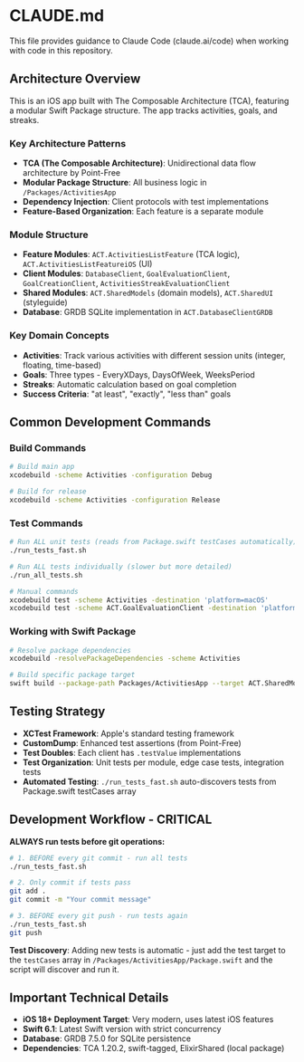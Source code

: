 # CLAUDE.md

This file provides guidance to Claude Code (claude.ai/code) when working with code in this repository.

## Architecture Overview

This is an iOS app built with The Composable Architecture (TCA), featuring a modular Swift Package structure. The app tracks activities, goals, and streaks.

### Key Architecture Patterns
- **TCA (The Composable Architecture)**: Unidirectional data flow architecture by Point-Free
- **Modular Package Structure**: All business logic in `/Packages/ActivitiesApp`
- **Dependency Injection**: Client protocols with test implementations
- **Feature-Based Organization**: Each feature is a separate module

### Module Structure
- **Feature Modules**: `ACT.ActivitiesListFeature` (TCA logic), `ACT.ActivitiesListFeatureiOS` (UI)
- **Client Modules**: `DatabaseClient`, `GoalEvaluationClient`, `GoalCreationClient`, `ActivitiesStreakEvaluationClient`
- **Shared Modules**: `ACT.SharedModels` (domain models), `ACT.SharedUI` (styleguide)
- **Database**: GRDB SQLite implementation in `ACT.DatabaseClientGRDB`

### Key Domain Concepts
- **Activities**: Track various activities with different session units (integer, floating, time-based)
- **Goals**: Three types - EveryXDays, DaysOfWeek, WeeksPeriod
- **Streaks**: Automatic calculation based on goal completion
- **Success Criteria**: "at least", "exactly", "less than" goals

## Common Development Commands

### Build Commands
```bash
# Build main app
xcodebuild -scheme Activities -configuration Debug

# Build for release
xcodebuild -scheme Activities -configuration Release
```

### Test Commands
```bash
# Run ALL unit tests (reads from Package.swift testCases automatically)
./run_tests_fast.sh

# Run ALL tests individually (slower but more detailed)
./run_all_tests.sh

# Manual commands
xcodebuild test -scheme Activities -destination 'platform=macOS'
xcodebuild test -scheme ACT.GoalEvaluationClient -destination 'platform=macOS'
```

### Working with Swift Package
```bash
# Resolve package dependencies
xcodebuild -resolvePackageDependencies -scheme Activities

# Build specific package target
swift build --package-path Packages/ActivitiesApp --target ACT.SharedModels
```

## Testing Strategy

- **XCTest Framework**: Apple's standard testing framework
- **CustomDump**: Enhanced test assertions (from Point-Free)
- **Test Doubles**: Each client has `.testValue` implementations
- **Test Organization**: Unit tests per module, edge case tests, integration tests
- **Automated Testing**: `./run_tests_fast.sh` auto-discovers tests from Package.swift testCases array

## Development Workflow - CRITICAL

**ALWAYS run tests before git operations:**

```bash
# 1. BEFORE every git commit - run all tests
./run_tests_fast.sh

# 2. Only commit if tests pass
git add .
git commit -m "Your commit message"

# 3. BEFORE every git push - run tests again  
./run_tests_fast.sh
git push
```

**Test Discovery**: Adding new tests is automatic - just add the test target to the `testCases` array in `/Packages/ActivitiesApp/Package.swift` and the script will discover and run it.

## Important Technical Details

- **iOS 18+ Deployment Target**: Very modern, uses latest iOS features
- **Swift 6.1**: Latest Swift version with strict concurrency
- **Database**: GRDB 7.5.0 for SQLite persistence
- **Dependencies**: TCA 1.20.2, swift-tagged, ElixirShared (local package)